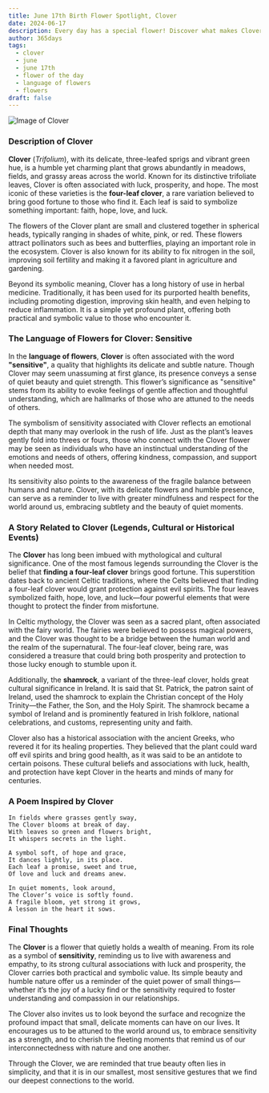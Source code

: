 ```yaml
---
title: June 17th Birth Flower Spotlight, Clover
date: 2024-06-17
description: Every day has a special flower! Discover what makes Clover unique as today’s birth flower and its symbolic meaning.
author: 365days
tags:
  - clover
  - june
  - june 17th
  - flower of the day
  - language of flowers
  - flowers
draft: false
---
```


![Image of Clover](https://cdn.pixabay.com/photo/2015/01/02/19/38/clover-586904_1280.jpg#center)


### Description of Clover

**Clover** (_Trifolium_), with its delicate, three-leafed sprigs and vibrant green hue, is a humble yet charming plant that grows abundantly in meadows, fields, and grassy areas across the world. Known for its distinctive trifoliate leaves, Clover is often associated with luck, prosperity, and hope. The most iconic of these varieties is the **four-leaf clover**, a rare variation believed to bring good fortune to those who find it. Each leaf is said to symbolize something important: faith, hope, love, and luck.

The flowers of the Clover plant are small and clustered together in spherical heads, typically ranging in shades of white, pink, or red. These flowers attract pollinators such as bees and butterflies, playing an important role in the ecosystem. Clover is also known for its ability to fix nitrogen in the soil, improving soil fertility and making it a favored plant in agriculture and gardening.

Beyond its symbolic meaning, Clover has a long history of use in herbal medicine. Traditionally, it has been used for its purported health benefits, including promoting digestion, improving skin health, and even helping to reduce inflammation. It is a simple yet profound plant, offering both practical and symbolic value to those who encounter it.

### The Language of Flowers for Clover: Sensitive

In the **language of flowers**, **Clover** is often associated with the word **"sensitive"**, a quality that highlights its delicate and subtle nature. Though Clover may seem unassuming at first glance, its presence conveys a sense of quiet beauty and quiet strength. This flower’s significance as "sensitive" stems from its ability to evoke feelings of gentle affection and thoughtful understanding, which are hallmarks of those who are attuned to the needs of others.

The symbolism of sensitivity associated with Clover reflects an emotional depth that many may overlook in the rush of life. Just as the plant’s leaves gently fold into threes or fours, those who connect with the Clover flower may be seen as individuals who have an instinctual understanding of the emotions and needs of others, offering kindness, compassion, and support when needed most.

Its sensitivity also points to the awareness of the fragile balance between humans and nature. Clover, with its delicate flowers and humble presence, can serve as a reminder to live with greater mindfulness and respect for the world around us, embracing subtlety and the beauty of quiet moments.

### A Story Related to Clover (Legends, Cultural or Historical Events)

The **Clover** has long been imbued with mythological and cultural significance. One of the most famous legends surrounding the Clover is the belief that **finding a four-leaf clover** brings good fortune. This superstition dates back to ancient Celtic traditions, where the Celts believed that finding a four-leaf clover would grant protection against evil spirits. The four leaves symbolized faith, hope, love, and luck—four powerful elements that were thought to protect the finder from misfortune.

In Celtic mythology, the Clover was seen as a sacred plant, often associated with the fairy world. The fairies were believed to possess magical powers, and the Clover was thought to be a bridge between the human world and the realm of the supernatural. The four-leaf clover, being rare, was considered a treasure that could bring both prosperity and protection to those lucky enough to stumble upon it.

Additionally, the **shamrock**, a variant of the three-leaf clover, holds great cultural significance in Ireland. It is said that St. Patrick, the patron saint of Ireland, used the shamrock to explain the Christian concept of the Holy Trinity—the Father, the Son, and the Holy Spirit. The shamrock became a symbol of Ireland and is prominently featured in Irish folklore, national celebrations, and customs, representing unity and faith.

Clover also has a historical association with the ancient Greeks, who revered it for its healing properties. They believed that the plant could ward off evil spirits and bring good health, as it was said to be an antidote to certain poisons. These cultural beliefs and associations with luck, health, and protection have kept Clover in the hearts and minds of many for centuries.

### A Poem Inspired by Clover

```
In fields where grasses gently sway,  
The Clover blooms at break of day.  
With leaves so green and flowers bright,  
It whispers secrets in the light.  

A symbol soft, of hope and grace,  
It dances lightly, in its place.  
Each leaf a promise, sweet and true,  
Of love and luck and dreams anew.  

In quiet moments, look around,  
The Clover’s voice is softly found.  
A fragile bloom, yet strong it grows,  
A lesson in the heart it sows.  
```

### Final Thoughts

The **Clover** is a flower that quietly holds a wealth of meaning. From its role as a symbol of **sensitivity**, reminding us to live with awareness and empathy, to its strong cultural associations with luck and prosperity, the Clover carries both practical and symbolic value. Its simple beauty and humble nature offer us a reminder of the quiet power of small things—whether it’s the joy of a lucky find or the sensitivity required to foster understanding and compassion in our relationships.

The Clover also invites us to look beyond the surface and recognize the profound impact that small, delicate moments can have on our lives. It encourages us to be attuned to the world around us, to embrace sensitivity as a strength, and to cherish the fleeting moments that remind us of our interconnectedness with nature and one another.

Through the Clover, we are reminded that true beauty often lies in simplicity, and that it is in our smallest, most sensitive gestures that we find our deepest connections to the world.
